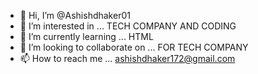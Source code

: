 - 👋 Hi, I’m @Ashishdhaker01
- 👀 I’m interested in ... TECH COMPANY AND CODING 
- 🌱 I’m currently learning ... HTML 
- 💞️ I’m looking to collaborate on ... FOR TECH COMPANY 
- 📫 How to reach me ... ashishdhaker172@gmail.com 

<!---
Ashishdhaker01/Ashishdhaker01 is a ✨ special ✨ repository because its `README.md` (this file) appears on your GitHub profile.
You can click the Preview link to take a look at your changes.
--->
